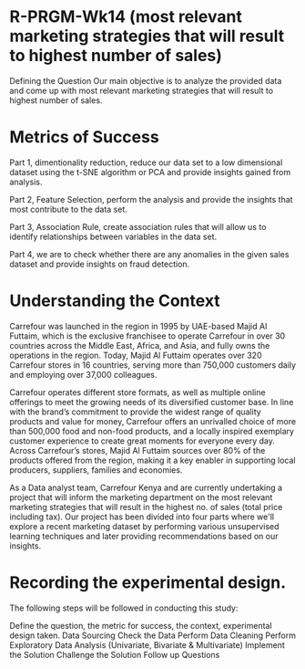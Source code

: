 # R-PRGM-Wk14 (most relevant marketing strategies that will result to highest number of sales)


Defining the Question
Our main objective is to analyze the provided data and come up with most relevant marketing strategies that will result to highest number of sales.

# Metrics of Success
Part 1, dimentionality reduction, reduce our data set to a low dimensional dataset using the t-SNE algorithm or PCA and provide insights gained from analysis.

Part 2, Feature Selection, perform the analysis and provide the insights that most contribute to the data set.

Part 3, Association Rule, create association rules that will allow us to identify relationships between variables in the data set.

Part 4, we are to check whether there are any anomalies in the given sales dataset and provide insights on fraud detection.

# Understanding the Context
Carrefour was launched in the region in 1995 by UAE-based Majid Al Futtaim, which is the exclusive franchisee to operate Carrefour in over 30 countries across the Middle East, Africa, and Asia, and fully owns the operations in the region. Today, Majid Al Futtaim operates over 320 Carrefour stores in 16 countries, serving more than 750,000 customers daily and employing over 37,000 colleagues.

Carrefour operates different store formats, as well as multiple online offerings to meet the growing needs of its diversified customer base. In line with the brand’s commitment to provide the widest range of quality products and value for money, Carrefour offers an unrivalled choice of more than 500,000 food and non-food products, and a locally inspired exemplary customer experience to create great moments for everyone every day. Across Carrefour’s stores, Majid Al Futtaim sources over 80% of the products offered from the region, making it a key enabler in supporting local producers, suppliers, families and economies.

As a Data analyst team, Carrefour Kenya and are currently undertaking a project that will inform the marketing department on the most relevant marketing strategies that will result in the highest no. of sales (total price including tax). Our project has been divided into four parts where we'll explore a recent marketing dataset by performing various unsupervised learning techniques and later providing recommendations based on our insights.

# Recording the experimental design.
The following steps will be followed in conducting this study:

Define the question, the metric for success, the context, experimental design taken.
Data Sourcing
Check the Data
Perform Data Cleaning
Perform Exploratory Data Analysis (Univariate, Bivariate & Multivariate)
Implement the Solution
Challenge the Solution
Follow up Questions
